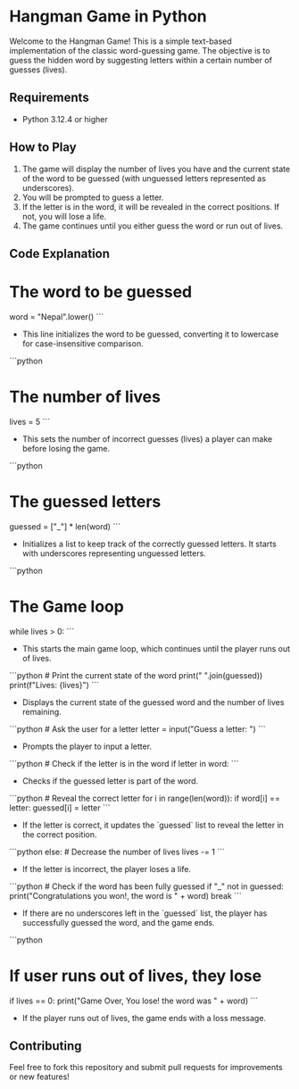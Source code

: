 # Hangman Game in Python

Welcome to the Hangman Game! This is a simple text-based implementation of the classic word-guessing game. The objective is to guess the hidden word by suggesting letters within a certain number of guesses (lives).

## Requirements

- Python 3.12.4 or higher


## How to Play

1. The game will display the number of lives you have and the current state of the word to be guessed (with unguessed letters represented as underscores).
2. You will be prompted to guess a letter.
3. If the letter is in the word, it will be revealed in the correct positions. If not, you will lose a life.
4. The game continues until you either guess the word or run out of lives.

## Code Explanation

# The word to be guessed
word = \"Nepal\".lower()
\`\`\`
- This line initializes the word to be guessed, converting it to lowercase for case-insensitive comparison.

\`\`\`python
# The number of lives
lives = 5
\`\`\`
- This sets the number of incorrect guesses (lives) a player can make before losing the game.

\`\`\`python
# The guessed letters
guessed = [\"_\"] * len(word)
\`\`\`
- Initializes a list to keep track of the correctly guessed letters. It starts with underscores representing unguessed letters.

\`\`\`python
# The Game loop
while lives > 0:
\`\`\`
- This starts the main game loop, which continues until the player runs out of lives.

\`\`\`python
    # Print the current state of the word
    print(\" \".join(guessed))
    print(f\"Lives: {lives}\")
\`\`\`
- Displays the current state of the guessed word and the number of lives remaining.

\`\`\`python
    # Ask the user for a letter
    letter = input(\"Guess a letter: \")
\`\`\`
- Prompts the player to input a letter.

\`\`\`python
    # Check if the letter is in the word
    if letter in word:
\`\`\`
- Checks if the guessed letter is part of the word.

\`\`\`python
        # Reveal the correct letter
        for i in range(len(word)):
            if word[i] == letter:
                guessed[i] = letter
\`\`\`
- If the letter is correct, it updates the \`guessed\` list to reveal the letter in the correct position.

\`\`\`python
    else:
        # Decrease the number of lives
        lives -= 1
\`\`\`
- If the letter is incorrect, the player loses a life.

\`\`\`python
    # Check if the word has been fully guessed
    if \"_\" not in guessed:
        print(\"Congratulations you won!, the word is \" + word)
        break
\`\`\`
- If there are no underscores left in the \`guessed\` list, the player has successfully guessed the word, and the game ends.

\`\`\`python
# If user runs out of lives, they lose
if lives == 0:
    print(\"Game Over, You lose! the word was \" + word)
\`\`\`
- If the player runs out of lives, the game ends with a loss message.

## Contributing

Feel free to fork this repository and submit pull requests for improvements or new features!
